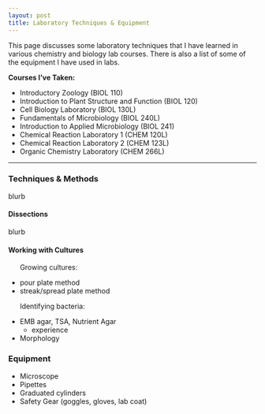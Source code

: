 ```yaml
---
layout: post
title: Laboratory Techniques & Equipment
---
```


This page discusses some laboratory techniques that I have learned in various chemistry and biology lab courses.
There is also a list of some of the equipment I have used in labs.

**Courses I've Taken:**

- Introductory Zoology (BIOL 110)
- Introduction to Plant Structure and Function (BIOL 120)
- Cell Biology Laboratory (BIOL 130L)
- Fundamentals of Microbiology (BIOL 240L)
- Introduction to Applied Microbiology (BIOL 241)
- Chemical Reaction Laboratory 1 (CHEM 120L)
- Chemical Reaction Laboratory 2 (CHEM 123L)
- Organic Chemistry Laboratory (CHEM 266L)

____

### Techniques & Methods
blurb

#### Dissections
blurb

#### Working with Cultures

&nbsp;&nbsp;&nbsp;&nbsp;&nbsp; Growing cultures:

- pour plate method
- streak/spread plate method 

&nbsp;&nbsp;&nbsp;&nbsp;&nbsp; Identifying bacteria:

- EMB agar, TSA, Nutrient Agar
  - experience
- Morphology

### Equipment

- Microscope
- Pipettes
- Graduated cylinders
- Safety Gear (goggles, gloves, lab coat)
